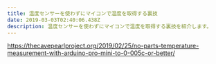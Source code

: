 ```yaml
---
title: 温度センサーを使わずにマイコンで温度を取得する裏技
date: 2019-03-03T02:40:06.438Z
description: 温度センサーを使わずにマイコンで温度を取得する裏技を紹介します。
---
```

https://thecavepearlproject.org/2019/02/25/no-parts-temperature-measurement-with-arduino-pro-mini-to-0-005c-or-better/
